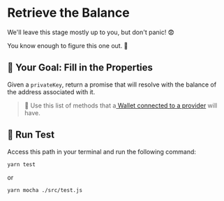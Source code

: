 # Retrieve the Balance

We'll leave this stage mostly up to you, but don't panic! 😨

You know enough to figure this one out. 💪

## 🏁 Your Goal: Fill in the Properties

Given a `privateKey`, return a promise that will resolve with the balance of the address associated with it.

> 📖 Use this list of methods that a[ Wallet connected to a provider](https://docs.ethers.org/v5/api/signer/#Signer--blockchain-methods) will have.

## 🧪 Run Test

Access this path in your terminal and run the following command:

```bash
yarn test
```

or

```bash
yarn mocha ./src/test.js
```
